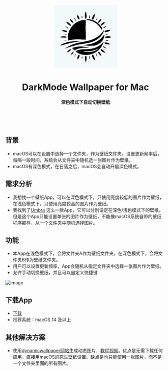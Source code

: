 <div align="center">
	<a href="https://github.com/YanTianlong-01/DarkMode-Wallpaper-for-Mac">
		<img src="AppIcon-readme.png" width="200" height="200">
	</a>
	<h1>DarkMode Wallpaper for Mac</h1>
	<p>
		<b>深色模式下自动切换壁纸</b>
	</p>
	<br>
	<br>
	<br>
</div>


## 背景
- macOS可以在设置中选择一个文件夹，作为壁纸文件夹。设置更新频率后，每隔一段时间，系统会从文件夹中随机选一张图片作为壁纸。
- macOS有深色模式，在日落之后，macOS会自动开启深色模式。

## 需求分析
- 我想找一个壁纸App，可以在深色模式下，只使用亮度较低的图片作为壁纸，在浅色模式下，只使用亮度较高的图片作为壁纸。
- 我找到了[Umbra](https://replay.software/umbra) 这么一款App，它可以分别设定在深色/浅色模式下的壁纸。但是这个App只能设置单张的图片作为壁纸，不能像macOS系统自带的壁纸程序那样，从一个文件夹中随机选择图片。

## 功能
- 本App在浅色模式下，会将文件夹A作为壁纸文件夹，在深色模式下，会将文件夹B作为壁纸文件夹。
- 用户可以设置更新频率，App会随机从指定文件夹中选择一张图片作为壁纸。
- 允许手动切换壁纸，并且可以自定义快捷键
 
<img width="307" alt="image" src="https://github.com/user-attachments/assets/9bf84ab4-d296-4441-bfbe-ebb5dc6fc322">

## 下载App
- [下载](https://github.com/YanTianlong-01/DarkMode-Wallpaper-for-Mac/releases/download/v1.0.6/DarkModeWallpaper-1.0.6.zip)
- 推荐系统：macOS 14 及以上

## 其他解决方案
- 使用[dynamicwallpaper网站](https://dynamicwallpaper.club/create)生成动态图片，[教程视频](https://youtu.be/dmvW_wLskD0?si=A4tza93hGQxYig8a)。优点是无需下载任何应用，直接用macOS的原生壁纸设置。缺点是也只能使用一张图片，而不是一个文件夹里面的所有图片。

